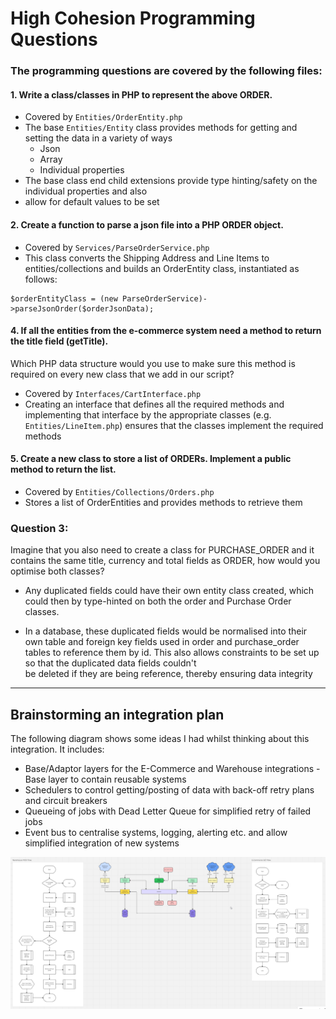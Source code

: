 # High Cohesion Programming Questions


### The programming questions are covered by the following files:

#### 1. Write a class/classes in PHP to represent the above ORDER.
- Covered by `Entities/OrderEntity.php`
- The base `Entities/Entity` class provides methods for getting and setting the data in a variety of ways
  - Json
  - Array
  - Individual properties
- The base class end child extensions provide type hinting/safety on the individual properties and also 
- allow for default values to be set


#### 2. Create a function to parse a json file into a PHP ORDER object.
- Covered by `Services/ParseOrderService.php`
- This class converts the Shipping Address and Line Items to entities/collections and builds an 
  OrderEntity class, instantiated as follows:
```
$orderEntityClass = (new ParseOrderService)->parseJsonOrder($orderJsonData);
```


#### 4. If all the entities from the e-commerce system need a method to return the title field (**getTitle**). 
Which PHP data structure would you use to make sure this method is required on every new class that we add in our script?
- Covered by `Interfaces/CartInterface.php`
- Creating an interface that defines all the required methods and implementing that interface by the appropriate classes 
(e.g. `Entities/LineItem.php`) ensures that the classes implement the required methods


#### 5. Create a new class to store a list of ORDERs. Implement a public method to return the list.
- Covered by `Entities/Collections/Orders.php`
- Stores a list of OrderEntities and provides methods to retrieve them



### Question 3:  
Imagine that you also need to create a class for PURCHASE_ORDER and it contains the 
same title, currency and total fields as ORDER, how would you optimise both classes?

- Any duplicated fields could have their own entity class created, which could then by 
  type-hinted on both the order and Purchase Order classes.

- In a database, these duplicated fields would be normalised into their own table and 
  foreign key fields used in order and purchase_order tables to reference them by id.
  This also allows constraints to be set up so that the duplicated data fields couldn't   
  be deleted if they are being reference, thereby ensuring data integrity

---

## Brainstorming an integration plan

The following diagram shows some ideas I had whilst thinking about this integration. It includes:

- Base/Adaptor layers for the E-Commerce and Warehouse integrations - Base layer to contain reusable systems
- Schedulers to control getting/posting of data with back-off retry plans and circuit breakers
- Queueing of jobs with Dead Letter Queue for simplified retry of failed jobs
- Event bus to centralise systems, logging, alerting etc. and allow simplified integration of new systems

![IntegrationPlan.png](IntegrationPlan.png)
